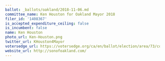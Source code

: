 ```yaml
---
ballot: _ballots/oakland/2018-11-06.md
committee_name: Ken Houston for Oakland Mayor 2018
filer_id: '1408367'
is_accepted_expenditure_ceiling: false
is_incumbent: false
name: Ken Houston
photo_url: Ken-Houston.png
twitter_url: KHouston4Mayor
votersedge_url: https://votersedge.org/ca/en/ballot/election/area/73/contests/contest/17342/candidate/139769?&county=alameda%20county&election_authority_id=1
website_url: http://sonofoakland.com/
---
```

